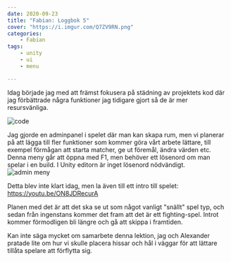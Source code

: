 ```yaml
---
date: 2020-09-23
title: "Fabian: Loggbok 5"
cover: "https://i.imgur.com/Q7ZV9RN.png"
categories: 
    - Fabian
tags:
    - unity
    - ui
    - menu

---
```


Idag började jag med att främst fokusera på städning av projektets kod där jag förbättrade några funktioner jag tidigare gjort så de är mer resursvänliga. 

![code](https://media.discordapp.net/attachments/501452852364050443/758237718445686804/unknown.png)

Jag gjorde en adminpanel i spelet där man kan skapa rum, men vi planerar på att lägga till fler funktioner som kommer göra vårt arbete lättare, till exempel förmågan att starta matcher, ge ut föremål, ändra värden etc. Denna meny går att öppna med F1, men behöver ett lösenord om man spelar i en build. I Unity editorn är inget lösenord nödvändigt. ![admin meny](https://i.imgur.com/wyPixu3.png)



Detta blev inte klart idag, men la även till ett intro till spelet: https://youtu.be/ON8JDRecurA

Planen med det är att det ska se ut som något vanligt "snällt" spel typ, och sedan från ingenstans kommer det fram att det är ett fighting-spel. Introt kommer förmodligen bli längre och gå att skippa i framtiden.

Kan inte säga mycket om samarbete denna lektion, jag och Alexander pratade lite om hur vi skulle placera hissar och hål i väggar för att lättare tillåta spelare att förflytta sig.